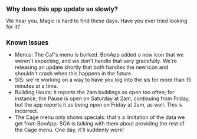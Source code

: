 <style>
body {
  -webkit-overflow-scrolling: touch;
  font-family: -apple-system, Roboto, sans-serif;
  background-color: transparent;
}
h1 {
  font-size: 1.2em;
}
a {
  pointer-events: none;
  color: black;
  text-decoration: none;
}
p {
  line-height: 1.2em;
}
</style>

# Why does this app update so slowly?
We hear you. Magic is hard to find these days. Have you ever tried looking for it?

# Known Issues
- Menus: The Caf's menu is borked. BonApp added a new icon that we weren't expecting, and we don't handle that very gracefully. We're releasing an update shortly that both handles the new icon and shouldn't crash when this happens in the future.
- SIS: we're working on a way to have you log into the sis for more than 15 minutes at a time.
- Building Hours: It reports the 2am buildings as open too often; for instance, the Pause is open on Saturday at 2am, continuing from Friday, but the app reports it as being open on Friday at 2am, as well. This is incorrect.
- The Cage menu only shows specials: that's a limitation of the data we get from BonApp. SGA is talking with them about providing the rest of the Cage menu. One day, it'll suddenly work!
